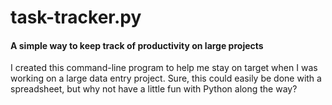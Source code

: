 # task-tracker.py

#### A simple way to keep track of productivity on large projects 

I created this command-line program to help me stay on target when I was working on a large data entry project. Sure, this could easily be done with a spreadsheet, but why not have a little fun with Python along the way?


